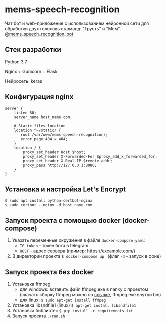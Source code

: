 
# mems-speech-recognition
Чат бот и web-приложение с использованием нейронной сети для обработки двух голосовых команд: "Грусть" и "Мем". 
[@mems_speech_recognition_bot](https://telegram.me/mems_speech_recognition_bot)
## Стек разработки
Python 3.7

Nginx + Gunicorn + Flask

Нейросеть: keras

## Конфигурация nginx

    server {
        listen 80;
        server_name host_name.com;
        
        # Static files location
        location ^~/static/ {
           root /var/www/mems-speech-recognition/;
           error_page 404 = 404;
        }
        location / {
            proxy_set_header Host $host;
            proxy_set_header X-Forwarded-For $proxy_add_x_forwarded_for;
            proxy_set_header X-Real-IP $remote_addr;
            proxy_pass http://127.0.0.1:8080;
        }
    }


## Установка и настройка Let's Encrypt
    $ sudo apt install python-certbot-nginx
    $ sudo certbot --nginx -d host_name.com

## Запуск проекта с помощью docker (docker-compose)
1. Указать переменные окружения в файле `docker-compose.yaml`:
    - `TG_token` - токен бота в telegram
    - `HOST` - адрес сервера (пример: https://excample.com/)
 2. В директории проекта `$ docker-compose up ` 
(флаг `-d` - запуск в фоне)

## Запуск проекта без docker
1. Установка ffmpeg
    - для windows: вставить файл ffmpeg.exe в папку с проектом (скачать сборку ffmpeg
    можно по [ссылке](https://ffmpeg.zeranoe.com/builds/), ffmpeg.exe внутри bin)
    - для linux: `$ sudo apt-get install ffmpeg`
2. Установка libsndfile1 (linux) `$ apt-get install libsndfile1`
3. Установка библиотек `$ pip install -r requirements.txt`
3. Запуск проекта `./run.sh`

    
